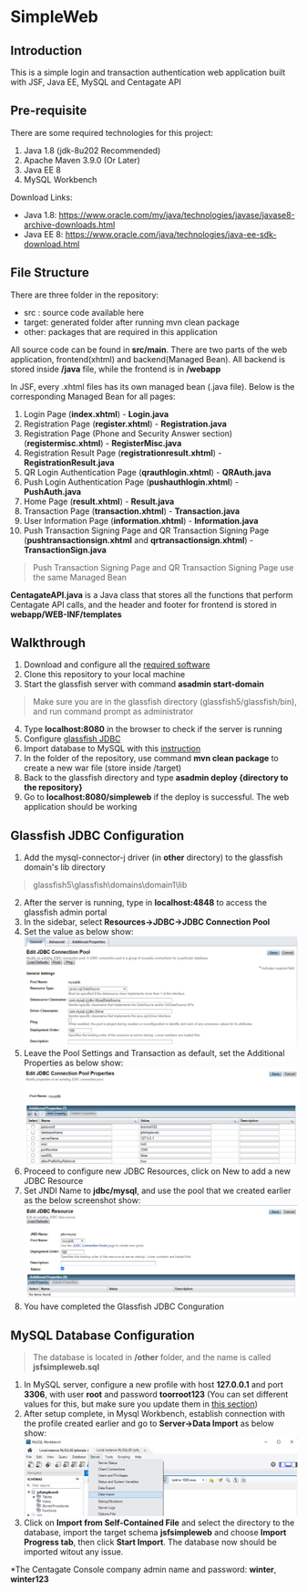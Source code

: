 # SimpleWeb
 
## Introduction
This is a simple login and transaction authentication web application built with JSF, Java EE, MySQL and Centagate API

## Pre-requisite
There are some required technologies for this project:
1) Java 1.8 (jdk-8u202 Recommended)
2) Apache Maven 3.9.0 (Or Later)
3) Java EE 8
4) MySQL Workbench

Download Links:
- Java 1.8: https://www.oracle.com/my/java/technologies/javase/javase8-archive-downloads.html <br />
- Java EE 8: https://www.oracle.com/java/technologies/java-ee-sdk-download.html

## File Structure
There are three folder in the repository:
- src : source code available here
- target: generated folder after running mvn clean package
- other: packages that are required in this application

All source code can be found in **src/main**. There are two parts of the web application, frontend(xhtml) and backend(Managed Bean). All backend is stored inside **/java** file, while the frontend is in **/webapp**

In JSF, every .xhtml files has its own managed bean (.java file). Below is the corresponding Managed Bean for all pages:

1. Login Page (**index.xhtml**) - **Login.java**
2. Registration Page (**register.xhtml**) - **Registration.java**
3. Registration Page (Phone and Security Answer section) (**registermisc.xhtml**) - **RegisterMisc.java**
4. Registration Result Page (**registrationresult.xhtml**) - 
**RegistrationResult.java**
5. QR Login Authentication Page (**qrauthlogin.xhtml**) - **QRAuth.java**
6. Push Login Authentication Page (**pushauthlogin.xhtml**) - **PushAuth.java**
7. Home Page (**result.xhtml**) - **Result.java**
8. Transaction Page (**transaction.xhtml**) - **Transaction.java**
9. User Information Page (**information.xhtml**) - **Information.java**
10. Push Transaction Signing Page and QR Transaction Signing Page (**pushtransactionsign.xhtml** and **qrtransactionsign.xhtml**) - **TransactionSign.java**
> Push Transaction Signing Page and QR Transaction Signing Page use the same Managed Bean

**CentagateAPI.java** is a Java class that stores all the functions that perform Centagate API calls, and the header and footer for frontend is stored in **webapp/WEB-INF/templates** 

## Walkthrough
1. Download and configure all the [required software](#Pre-requisite)
2. Clone this repository to your local machine
3. Start the glassfish server with command **asadmin start-domain**
> Make sure you are in the glassfish directory (glassfish5/glassfish/bin), and run command prompt as administrator   
4. Type **localhost:8080** in the browser to check if the server is running
5. Configure [glassfish JDBC](#glassfish-jdbc-configuration)
6. Import database to MySQL with this [instruction](#mysql-database-configuration) 
6. In the folder of the repository, use command **mvn clean package** to create a new war file (store inside /target)
7. Back to the glassfish directory and type **asadmin deploy {directory to the repository}**
8. Go to **localhost:8080/simpleweb** if the deploy is successful. The web application should be working
 
## Glassfish JDBC Configuration
1. Add the mysql-connector-j driver (in **other** directory) to the glassfish domain's lib directory
> glassfish5\glassfish\domains\domain1\lib
2. After the server is running, type in **localhost:4848** to access the glassfish admin portal
3. In the sidebar, select **Resources->JDBC->JDBC Connection Pool**
4. Set the value as below show:
![Screenshot](connectionpool1.png)
5. Leave the Pool Settings and Transaction as default, set the Additional Properties as below show:
![Screenshot](connectionpool2.png)
6. Proceed to configure new JDBC Resources, click on New to add a new JDBC Resource
7. Set JNDI Name to **jdbc/mysql**, and use the pool that we created earlier as the below screenshot show:
![Screenshot](jdbcresources.png)
8. You have completed the Glassfish JDBC Conguration

## MySQL Database Configuration
> The database is located in **/other** folder, and the name is called **jsfsimpleweb.sql**
1. In MySQL server, configure a new profile with host **127.0.0.1** and port **3306**, with user **root** and password **toorroot123** (You can set different values for this, but make sure you update them in [this section](#glassfish-jdbc-configuration))
2. After setup complete, in Mysql Workbench, establish connection with the profile created earlier and go to **Server->Data Import** as below show:
![Screenshot](detail.png)
3. Click on **Import from Self-Contained File** and select the directory to the database, import the target schema **jsfsimpleweb** and choose **Import Progress tab**, then click **Start Import**. The database now should be imported witout any issue.


*The Centagate Console company admin name and password: **winter**, **winter123**


